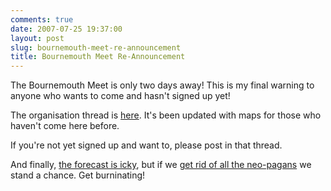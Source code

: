 ```yaml
---
comments: true
date: 2007-07-25 19:37:00
layout: post
slug: bournemouth-meet-re-announcement
title: Bournemouth Meet Re-Announcement
---
```


The Bournemouth Meet is only two days away!  This is my final warning to anyone who wants to come and hasn't signed up yet!  

The organisation thread is <a href="http://tsuki-chama.livejournal.com/152476.html">here</a>.  It's been updated with maps for those who haven't come here before.  

If you're not yet signed up and want to, please post in that thread.  

And finally, <a href="http://www.metoffice.gov.uk/weather/uk/sw/bournemouth_forecast_weather.html">the forecast is icky</a>, but if we <a href="http://news.bbc.co.uk/1/hi/england/dorset/6901543.stm">get rid of all the neo-pagans</a> we stand a chance.  Get burninating!
